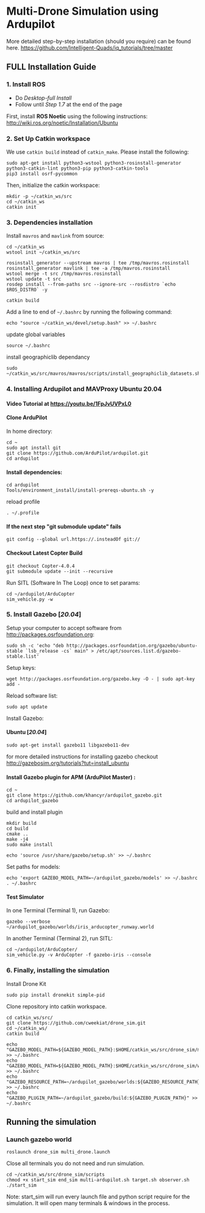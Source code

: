 # Multi-Drone Simulation using Ardupilot

More detailed step-by-step installation (should you require) can be found here. https://github.com/Intelligent-Quads/iq_tutorials/tree/master

## FULL Installation Guide 

### 1. Install ROS

   - Do _Desktop-full Install_
   - Follow until _Step 1.7_ at the end of the page

   First, install **ROS Noetic** using the following instructions: http://wiki.ros.org/noetic/Installation/Ubuntu


### 2. Set Up Catkin workspace

We use `catkin build` instead of `catkin_make`. Please install the following:
```
sudo apt-get install python3-wstool python3-rosinstall-generator python3-catkin-lint python3-pip python3-catkin-tools
pip3 install osrf-pycommon
```

Then, initialize the catkin workspace:
```
mkdir -p ~/catkin_ws/src
cd ~/catkin_ws
catkin init
```

### 3. Dependencies installation

Install `mavros` and `mavlink` from source:
```
cd ~/catkin_ws
wstool init ~/catkin_ws/src

rosinstall_generator --upstream mavros | tee /tmp/mavros.rosinstall
rosinstall_generator mavlink | tee -a /tmp/mavros.rosinstall
wstool merge -t src /tmp/mavros.rosinstall
wstool update -t src
rosdep install --from-paths src --ignore-src --rosdistro `echo $ROS_DISTRO` -y

catkin build
```
Add a line to end of `~/.bashrc` by running the following command:
```
echo "source ~/catkin_ws/devel/setup.bash" >> ~/.bashrc
```

update global variables
```
source ~/.bashrc
```

install geographiclib dependancy 
```
sudo ~/catkin_ws/src/mavros/mavros/scripts/install_geographiclib_datasets.sh
```

### 4. Installing Ardupilot and MAVProxy Ubuntu 20.04

#### Video Tutorial at https://youtu.be/1FpJvUVPxL0

#### Clone ArduPilot

In home directory:
```
cd ~
sudo apt install git
git clone https://github.com/ArduPilot/ardupilot.git
cd ardupilot
```

#### Install dependencies:
```
cd ardupilot
Tools/environment_install/install-prereqs-ubuntu.sh -y
```

reload profile
```
. ~/.profile
```
#### If the next step "git submodule update" fails
```
git config --global url.https://.insteadOf git://
```

#### Checkout Latest Copter Build
```
git checkout Copter-4.0.4
git submodule update --init --recursive
```

Run SITL (Software In The Loop) once to set params:
```
cd ~/ardupilot/ArduCopter
sim_vehicle.py -w
```

### 5. Install Gazebo [***20.04***]

Setup your computer to accept software from http://packages.osrfoundation.org:
```
sudo sh -c 'echo "deb http://packages.osrfoundation.org/gazebo/ubuntu-stable `lsb_release -cs` main" > /etc/apt/sources.list.d/gazebo-stable.list'
```

Setup keys:
```
wget http://packages.osrfoundation.org/gazebo.key -O - | sudo apt-key add -
```

Reload software list:
```
sudo apt update
```

Install Gazebo:
#### Ubuntu [***20.04***]
```
sudo apt-get install gazebo11 libgazebo11-dev
```

for more detailed instructions for installing gazebo checkout http://gazebosim.org/tutorials?tut=install_ubuntu


#### Install Gazebo plugin for APM (ArduPilot Master) :
```
cd ~
git clone https://github.com/khancyr/ardupilot_gazebo.git
cd ardupilot_gazebo
```
build and install plugin
```
mkdir build
cd build
cmake ..
make -j4
sudo make install
```
```
echo 'source /usr/share/gazebo/setup.sh' >> ~/.bashrc
```
Set paths for models:
```
echo 'export GAZEBO_MODEL_PATH=~/ardupilot_gazebo/models' >> ~/.bashrc
. ~/.bashrc
```

#### Test Simulator


In one Terminal (Terminal 1), run Gazebo:
```
gazebo --verbose ~/ardupilot_gazebo/worlds/iris_arducopter_runway.world
```

In another Terminal (Terminal 2), run SITL:
```
cd ~/ardupilot/ArduCopter/
sim_vehicle.py -v ArduCopter -f gazebo-iris --console
```



### 6. Finally, installing the simulation

Install Drone Kit

```
sudo pip install dronekit simple-pid
```

Clone repository into catkin workspace.
```
cd catkin_ws/src/
git clone https://github.com/cweekiat/drone_sim.git
cd ~/catkin_ws/
catkin build
```

```
echo "GAZEBO_MODEL_PATH=${GAZEBO_MODEL_PATH}:$HOME/catkin_ws/src/drone_sim/models" >> ~/.bashrc
echo "GAZEBO_MODEL_PATH=${GAZEBO_MODEL_PATH}:$HOME/catkin_ws/src/drone_sim/worlds" >> ~/.bashrc
echo "GAZEBO_RESOURCE_PATH=~/ardupilot_gazebo/worlds:${GAZEBO_RESOURCE_PATH}" >> ~/.bashrc
echo "GAZEBO_PLUGIN_PATH=~/ardupilot_gazebo/build:${GAZEBO_PLUGIN_PATH}" >> ~/.bashrc
```

## Running the simulation


### Launch gazebo world 

```
roslaunch drone_sim multi_drone.launch
```

Close all terminals you do not need and run simulation.
```
cd ~/catkin_ws/src/drone_sim/scripts
chmod +x start_sim end_sim multi-ardupilot.sh target.sh observer.sh
./start_sim
```
Note: start_sim will run every launch file and python script require for the simulation. It will open many terminals & windows in the process. 

